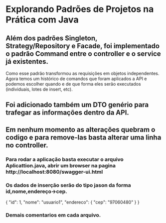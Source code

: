 # Explorando Padrões de Projetos na Prática com Java

## Além dos padrões Singleton, Strategy/Repository e Facade, foi implementado o padrão Command entre o controller e o service já existentes.
Como esse padrão transformou as requisições em objetos independentes. Agora temos um histórico de comandos que foram aplicados a API e podemos escolher quando e de que forma eles serão executados (individuais, lotes de insert, etc).

## Foi adicionado também um DTO genério para trafegar as informações dentro da API.

## Em nenhum momento as alterações quebram o codigo e para remove-las basta alterar uma linha no controller.

### Para rodar a aplicação basta executar o arquivo Aplicattion.java, abrir um browser na pagina http://localhost:8080/swagger-ui.html
### Os dados de inserção serão do tipo jason da forma id,nome,endereço->cep.
{
  "id": 1,
  "nome": "usuario1",
  "endereco": {
    "cep": "97060480"
  }
}

### Demais comentarios em cada arquivo.

